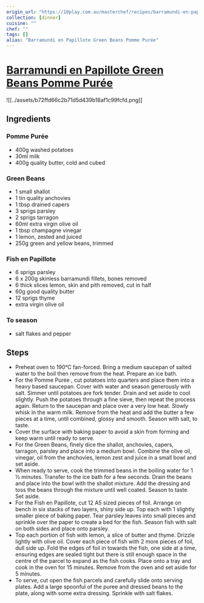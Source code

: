 ```yaml
---
origin_url: "https://10play.com.au/masterchef/recipes/barramundi-en-papillote-green-beans-pomme-puree/r220407sjrbh"
collection: [dinner]
cuisine: ""
chef: ""
tags: []
alias: "Barramundi en Papillote Green Beans Pomme Purée"
---
```

# [Barramundi en Papillote Green Beans Pomme Purée](https://10play.com.au/masterchef/recipes/barramundi-en-papillote-green-beans-pomme-puree/r220407sjrbh)
![[../assets/b72ffd66c2b71d5d439b18af1c99fcfd.png]]


## Ingredients

### Pomme Purée

-   400g washed potatoes
-   30ml milk
-   400g quality butter, cold and cubed

### Green Beans

-   1 small shallot 
-   1 tin quality anchovies 
-   1 tbsp drained capers
-   3 sprigs parsley
-   2 sprigs tarragon
-   60ml extra virgin olive oil
-   1 tbsp champagne vinegar 
-   1 lemon, zested and juiced
-   250g green and yellow beans, trimmed

### Fish en Papillote

-   6 sprigs parsley
-   6 x 200g skinless barramundi fillets, bones removed
-   6 thick slices lemon, skin and pith removed, cut in half
-   60g good quality butter
-   12 sprigs thyme
-   extra virgin olive oil

### To season

-   salt flakes and pepper

## Steps

-   Preheat oven to 190°C fan-forced. Bring a medium saucepan of salted water to the boil then remove from the heat. Prepare an ice bath.
-   For the Pomme Purée , cut potatoes into quarters and place them into a heavy based saucepan. Cover with water and season generously with salt. Simmer until potatoes are fork tender. Drain and set aside to cool slightly. Push the potatoes through a fine sieve, then repeat the process again. Return to the saucepan and place over a very low heat. Slowly whisk in the warm milk. Remove from the heat and add the butter a few pieces at a time, until combined, glossy and smooth. Season with salt, to taste.
-   Cover the surface with baking paper to avoid a skin from forming and keep warm until ready to serve.
-   For the Green Beans, finely dice the shallot, anchovies, capers, tarragon, parsley and place into a medium bowl. Combine the olive oil, vinegar, oil from the anchovies, lemon zest and juice in a small bowl and set aside.
-   When ready to serve, cook the trimmed beans in the boiling water for 1 ½ minutes. Transfer to the ice bath for a few seconds. Drain the beans and place into the bowl with the shallot mixture. Add the dressing and toss the beans through the mixture until well coated. Season to taste. Set aside.
-   For the Fish en Papillote, cut 12 A5 sized pieces of foil. Arrange on bench in six stacks of two layers, shiny side up. Top each with 1 slightly smaller piece of baking paper. Tear parsley leaves into small pieces and sprinkle over the paper to create a bed for the fish. Season fish with salt on both sides and place onto parsley.
-   Top each portion of fish with lemon, a slice of butter and thyme. Drizzle lightly with olive oil. Cover each piece of fish with 2 more pieces of foil, dull side up. Fold the edges of foil in towards the fish, one side at a time, ensuring edges are sealed tight but there is still enough space in the centre of the parcel to expand as the fish cooks. Place onto a tray and cook in the oven for 15 minutes. Remove from the oven and set aside for 5 minutes.
-   To serve, cut open the fish parcels and carefully slide onto serving plates. Add a large spoonful of the puree and dressed beans to the plate, along with some extra dressing. Sprinkle with salt flakes.